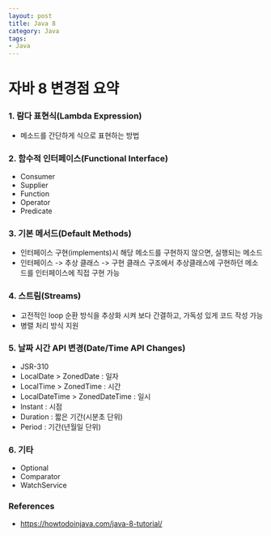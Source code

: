 ```yaml
---
layout: post
title: Java 8
category: Java
tags:
- Java
---
```


자바 8 변경점 요약
=================

### 1. 람다 표현식(Lambda Expression)
- 메소드를 간단하게 식으로 표현하는 방법

### 2. 함수적 인터페이스(Functional Interface)
- Consumer
- Supplier
- Function
- Operator
- Predicate

### 3. 기본 메서드(Default Methods)
- 인터페이스 구현(implements)시 해당 메소드를 구현하지 않으면, 실행되는 메소드
- 인터페이스 -> 추상 클래스 -> 구현 클래스 구조에서 추상클래스에 구현하던 메소드를 인터페이스에 직접 구현 가능

### 4. 스트림(Streams)
- 고전적인 loop 순환 방식을 추상화 시켜 보다 간결하고, 가독성 있게 코드 작성 가능
- 병렬 처리 방식 지원

### 5. 날짜 시간 API 변경(Date/Time API Changes)
- JSR-310
- LocalDate > ZonedDate : 일자
- LocalTime > ZonedTime : 시간
- LocalDateTime > ZonedDateTime : 일시
- Instant : 시점
- Duration : 짧은 기간(시분초 단위)
- Period : 기간(년월일 단위)

### 6. 기타
- Optional
- Comparator
- WatchService

### References
- https://howtodoinjava.com/java-8-tutorial/